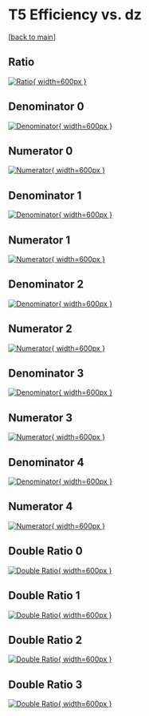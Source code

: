 # T5 Efficiency vs. dz

[[back to main](./)]



## Ratio

[![Ratio](../mtv/var/T5_base_13_1_eff_dz.png){ width=600px }](../mtv/var/T5_base_13_1_eff_dz.pdf)

## Denominator 0

[![Denominator](../mtv/den/T5_base_13_1_eff_dz_den0.png){ width=600px }](../mtv/den/T5_base_13_1_eff_dz_den0.pdf)

## Numerator 0

[![Numerator](../mtv/num/T5_base_13_1_eff_dz_num0.png){ width=600px }](../mtv/num/T5_base_13_1_eff_dz_num0.pdf)

## Denominator 1

[![Denominator](../mtv/den/T5_base_13_1_eff_dz_den1.png){ width=600px }](../mtv/den/T5_base_13_1_eff_dz_den1.pdf)

## Numerator 1

[![Numerator](../mtv/num/T5_base_13_1_eff_dz_num1.png){ width=600px }](../mtv/num/T5_base_13_1_eff_dz_num1.pdf)

## Denominator 2

[![Denominator](../mtv/den/T5_base_13_1_eff_dz_den2.png){ width=600px }](../mtv/den/T5_base_13_1_eff_dz_den2.pdf)

## Numerator 2

[![Numerator](../mtv/num/T5_base_13_1_eff_dz_num2.png){ width=600px }](../mtv/num/T5_base_13_1_eff_dz_num2.pdf)

## Denominator 3

[![Denominator](../mtv/den/T5_base_13_1_eff_dz_den3.png){ width=600px }](../mtv/den/T5_base_13_1_eff_dz_den3.pdf)

## Numerator 3

[![Numerator](../mtv/num/T5_base_13_1_eff_dz_num3.png){ width=600px }](../mtv/num/T5_base_13_1_eff_dz_num3.pdf)

## Denominator 4

[![Denominator](../mtv/den/T5_base_13_1_eff_dz_den4.png){ width=600px }](../mtv/den/T5_base_13_1_eff_dz_den4.pdf)

## Numerator 4

[![Numerator](../mtv/num/T5_base_13_1_eff_dz_num4.png){ width=600px }](../mtv/num/T5_base_13_1_eff_dz_num4.pdf)

## Double Ratio 0

[![Double Ratio](../mtv/ratio/T5_base_13_1_eff_dz_ratio0.png){ width=600px }](../mtv/ratio/T5_base_13_1_eff_dz_ratio0.pdf)

## Double Ratio 1

[![Double Ratio](../mtv/ratio/T5_base_13_1_eff_dz_ratio1.png){ width=600px }](../mtv/ratio/T5_base_13_1_eff_dz_ratio1.pdf)

## Double Ratio 2

[![Double Ratio](../mtv/ratio/T5_base_13_1_eff_dz_ratio2.png){ width=600px }](../mtv/ratio/T5_base_13_1_eff_dz_ratio2.pdf)

## Double Ratio 3

[![Double Ratio](../mtv/ratio/T5_base_13_1_eff_dz_ratio3.png){ width=600px }](../mtv/ratio/T5_base_13_1_eff_dz_ratio3.pdf)

